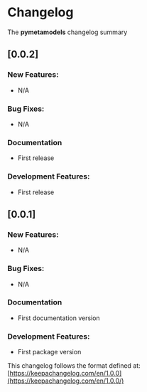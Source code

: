 # Changelog

The **pymetamodels** changelog summary

## [0.0.2]

### New Features:

- N/A

### Bug Fixes:

- N/A

### Documentation

- First release

### Development Features:

- First release

## [0.0.1]

### New Features:

- N/A

### Bug Fixes:

- N/A

### Documentation

- First documentation version

### Development Features:

- First package version

This changelog follows the format defined at: [https://keepachangelog.com/en/1.0.0](https://keepachangelog.com/en/1.0.0/)
